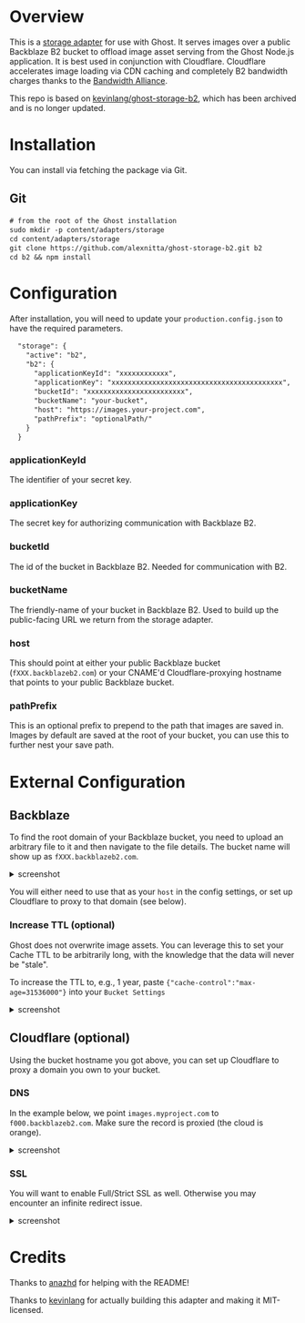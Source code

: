 # Overview

This is a [storage adapter](https://ghost.org/docs/concepts/storage-adapters/) for use with Ghost. It serves images over a public Backblaze B2 bucket to offload image asset serving from the Ghost Node.js application. It is best used in conjunction with Cloudflare. Cloudflare accelerates image loading via CDN caching and completely B2 bandwidth charges thanks to the [Bandwidth Alliance](https://www.cloudflare.com/bandwidth-alliance/).

This repo is based on [kevinlang/ghost-storage-b2](https://github.com/kevinlang/ghost-storage-b2), which has been archived and is no longer updated.

# Installation

You can install via fetching the package via Git.

## Git

```
# from the root of the Ghost installation
sudo mkdir -p content/adapters/storage
cd content/adapters/storage
git clone https://github.com/alexnitta/ghost-storage-b2.git b2
cd b2 && npm install
```

# Configuration

After installation, you will need to update your `production.config.json` to have the required parameters.

```
  "storage": {
    "active": "b2",
    "b2": {
      "applicationKeyId": "xxxxxxxxxxxx",
      "applicationKey": "xxxxxxxxxxxxxxxxxxxxxxxxxxxxxxxxxxxxxxxxxx",
      "bucketId": "xxxxxxxxxxxxxxxxxxxxxxxx",
      "bucketName": "your-bucket",
      "host": "https://images.your-project.com",
      "pathPrefix": "optionalPath/"
    }
  }
```

### applicationKeyId

The identifier of your secret key.

### applicationKey

The secret key for authorizing communication with Backblaze B2.

### bucketId

The id of the bucket in Backblaze B2. Needed for communication with B2.

### bucketName

The friendly-name of your bucket in Backblaze B2. Used to build up the public-facing URL we return from the storage adapter.

### host

This should point at either your public Backblaze bucket (`fXXX.backblazeb2.com`) or your CNAME'd Cloudflare-proxying hostname that points to your public Backblaze bucket.

### pathPrefix

This is an optional prefix to prepend to the path that images are saved in. Images by default are saved at the root of your bucket, you can use this to further nest your save path.

# External Configuration

## Backblaze

To find the root domain of your Backblaze bucket, you need to upload an arbitrary file to it and then navigate to the file details. The bucket name will show up as `fXXX.backblazeb2.com`.

<details>
<summary>screenshot</summary>

![the domain from the image details](b2-domain.png)

</details>

You will either need to use that as your `host` in the config settings, or set up Cloudflare to proxy to that domain (see below).

### Increase TTL (optional)

Ghost does not overwrite image assets. You can leverage this to set your Cache TTL to be arbitrarily long, with the knowledge that the data will never be "stale".

To increase the TTL to, e.g., 1 year, paste `{"cache-control":"max-age=31536000"}` into your `Bucket Settings`

<details>
<summary>screenshot</summary>

![updating the cache-control in bucket settings](b2-cache-config.png)

</details>

## Cloudflare (optional)

Using the bucket hostname you got above, you can set up Cloudflare to proxy a domain you own to your bucket.

### DNS

In the example below, we point `images.myproject.com` to `f000.backblazeb2.com`. Make sure the record is proxied (the cloud is orange).

<details>
<summary>screenshot</summary>

![dns](cloudflare-dns.png)

</details>

### SSL

You will want to enable Full/Strict SSL as well. Otherwise you may encounter an infinite redirect issue.

<details>
<summary>screenshot</summary>

![dns](cloudflare-ssl.png)

</details>

# Credits

Thanks to [anazhd](https://github.com/anazhd/) for helping with the README!

Thanks to [kevinlang](https://github.com/kevinlang) for actually building this adapter and making it MIT-licensed.
